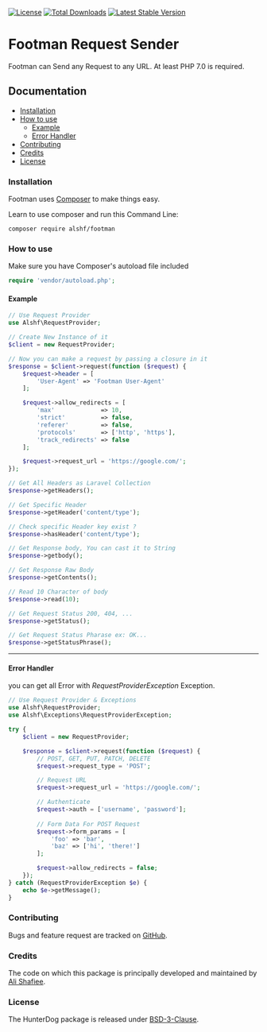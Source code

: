 [![License](https://poser.pugx.org/alshf/footman/license)](https://packagist.org/packages/alshf/footman)
[![Total Downloads](https://poser.pugx.org/alshf/footman/downloads)](https://packagist.org/packages/alshf/footman)
[![Latest Stable Version](https://poser.pugx.org/alshf/footman/version)](https://packagist.org/packages/alshf/footman)

# Footman Request Sender

Footman can Send any Request to any URL. At least PHP 7.0 is required.

## Documentation

 - [Installation](#installation)
 - [How to use](#how-to-use)
 	- [Example](#example)
 	- [Error Handler](#error-handler)
 - [Contributing](#contributing)
 - [Credits](#credits)
 - [License](#license)

### Installation

Footman uses [Composer](http://getcomposer.org/doc/00-intro.md#installation-nix) to make things easy.

Learn to use composer and run this Command Line:

    composer require alshf/footman

### How to use

Make sure you have Composer's autoload file included

```PHP
require 'vendor/autoload.php';
```

#### Example

```PHP
// Use Request Provider
use Alshf\RequestProvider;

// Create New Instance of it
$client = new RequestProvider;

// Now you can make a request by passing a closure in it
$response = $client->request(function ($request) {
    $request->header = [
        'User-Agent' => 'Footman User-Agent'
    ];

    $request->allow_redirects = [
        'max'             => 10,
        'strict'          => false,
        'referer'         => false,
        'protocols'       => ['http', 'https'],
        'track_redirects' => false
    ];

    $request->request_url = 'https://google.com/';
});

// Get All Headers as Laravel Collection
$response->getHeaders();

// Get Specific Header 
$response->getHeader('content/type');

// Check specific Header key exist ?
$response->hasHeader('content/type');

// Get Response body, You can cast it to String
$response->getbody();

// Get Response Raw Body
$response->getContents();

// Read 10 Character of body
$response->read(10);

// Get Request Status 200, 404, ...
$response->getStatus();

// Get Request Status Pharase ex: OK...
$response->getStatusPhrase();
```
___

#### Error Handler

you can get all Error with *RequestProviderException* Exception.

```PHP
// Use Request Provider & Exceptions
use Alshf\RequestProvider;
use Alshf\Exceptions\RequestProviderException;

try {
    $client = new RequestProvider;

    $response = $client->request(function ($request) {
    	// POST, GET, PUT, PATCH, DELETE
    	$request->request_type = 'POST';

    	// Request URL
        $request->request_url = 'https://google.com/';

        // Authenticate
        $request->auth = ['username', 'password'];
        
        // Form Data For POST Request
        $request->form_params = [
	        'foo' => 'bar',
	        'baz' => ['hi', 'there!']
	    ];

	    $request->allow_redirects = false;
    });
} catch (RequestProviderException $e) {
    echo $e->getMessage();
}
```

### Contributing

Bugs and feature request are tracked on [GitHub](https://github.com/alshf89/footman/issues).

### Credits

The code on which this package is principally developed and maintained by [Ali Shafiee](https://github.com/alshf89).

### License

The HunterDog package is released under [BSD-3-Clause](LICENSE.txt).